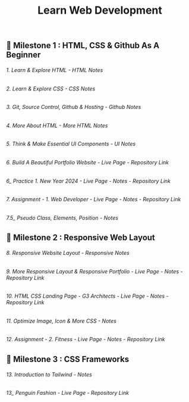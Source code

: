<h1 align="center"> Learn Web Development </h1>
<br>

## 🎯 Milestone 1 : HTML, CSS & Github As A Beginner 

<h6>1. Learn & Explore HTML - <a style="text-decoration:none" href="https://tamimiqbal.notion.site/1-Learn-Explore-HTML-7c523c8ae07741159fe2177f054f3062?pvs=4" target="_blank">HTML Notes</a> </h6>

<h6>2. Learn & Explore CSS - <a style="text-decoration:none" href="https://tamimiqbal.notion.site/2-Learn-Explore-CSS-937764b1d0e749efa15588f143075233?pvs=4" target="_blank">CSS Notes</a> </h6>

<h6>3. Git, Source Control, Github & Hosting - <a style="text-decoration:none" href="https://tamimiqbal.notion.site/3-Git-Source-Control-Github-Hosting-4e404c2cc9c646a5b74557f303362a9f?pvs=4" target="_blank">Github Notes</a> </h6>

<h6>4. More About HTML - <a style="text-decoration:none" href="https://tamimiqbal.notion.site/4-More-About-HTML-ea21b7f5eff044438dc673797dc9dfca?pvs=4" target="_blank">More HTML Notes</a> </h6>


<h6>5. Think & Make Essential UI Components - <a style="text-decoration:none" href="https://tamimiqbal.notion.site/5-Think-Make-Essential-UI-Components-8eb2b416d8a7442e9779cc4a003b005b?pvs=4" target="_blank">UI Notes</a> </h6>

<h6>6. Build A Beautiful Portfolio Website - <a style="text-decoration:none" href="https://tamiim-iqbal.github.io/Portfolio-Website/">Live Page</a> - <a style="text-decoration:none" href="https://github.com/Tamiim-Iqbal/Portfolio-Website">Repository Link</a></h6>

<h6>6_ Practice 1. New Year 2024 - <a style="text-decoration:none" href="https://tamiim-iqbal.github.io/New-Year-2024/">Live Page</a> - <a style="text-decoration:none" href="https://tamimiqbal.notion.site/Practice-1-436a0d045e93434dbe18050e027840d5?pvs=4">Notes</a> - <a style="text-decoration:none" href="https://github.com/Tamiim-Iqbal/New-Year-2024">Repository Link</a> </h6>

<h6>7. Assignment - 1. Web Developer - <a style="text-decoration:none" href="https://tamiim-iqbal.github.io/Web-Developer/">Live Page</a> - <a style="text-decoration:none" href="https://tamimiqbal.notion.site/7-Assignment-1-69b168c9650f47f586cb1d370aaae8f8?pvs=4">Notes</a> - <a style="text-decoration:none" href="https://github.com/Tamiim-Iqbal/Web-Developer">Repository Link</a></h6>

<h6>7.5_ Pseudo Class, Elements, Position - <a style="text-decoration:none" href="" target="_blank">Notes</a> </h6>

## 🎯 Milestone 2 : Responsive Web Layout

<h6>8. Responsive Website Layout - <a style="text-decoration:none" href="https://tamimiqbal.notion.site/8-Responsive-Website-Layout-7e615529cd9a4cb386775812a6b42b03?pvs=4" target="_blank">Responsive Notes</a> </h6>

<h6>9. More Responsive Layout & Responsive Portfolio  - <a style="text-decoration:none" href="https://tamiim-iqbal.github.io/Web-Developer/" target="_blank">Live Page</a> - <a style="text-decoration:none" href="https://tamimiqbal.notion.site/9-More-Responsive-Layout-Responsive-Portfolio-4405695d9ad7439eb271bb5677a65c39?pvs=4" target="_blank">Notes</a> - <a style="text-decoration:none" href="https://github.com/Tamiim-Iqbal/Web-Developer">Repository Link</a> 

<h6>10. HTML CSS Landing Page - G3 Architects - <a style="text-decoration:none" href="https://tamiim-iqbal.github.io/G3-Architects/" target="_blank">Live Page</a> - <a style="text-decoration:none" href="https://tamimiqbal.notion.site/10-HTML-CSS-Landing-Page-G3-Architects-e514b788e3d94187b70c6a218a8594ba?pvs=4">Notes</a>  - <a style="text-decoration:none" href="https://github.com/Tamiim-Iqbal/G3-Architects">Repository Link</a> 

<h6>11. Optimize Image, Icon & More CSS - <a style="text-decoration:none" href="" target="_blank">Notes</a> </h6>

<h6>12. Assignment - 2. Fitness - <a style="text-decoration:none" href="https://tamiim-iqbal.github.io/Fitness/
">Live Page</a> - <a style="text-decoration:none" href="https://tamimiqbal.notion.site/12-Assignment-2-Fitness-423569c1568548e19dd7b57b26381ff5?pvs=4">Notes</a> - <a style="text-decoration:none" href="https://github.com/Tamiim-Iqbal/Fitness">Repository Link</a></h6>

## 🎯 Milestone 3 : CSS Frameworks

<h6>13. Introduction to Tailwind - <a style="text-decoration:none" href="https://tamimiqbal.notion.site/13-Introduction-to-Tailwind-474c2f1db5db49dbbc8d50dd9af05c9c?pvs=4" target="_blank">Notes</a> </h6>

<h6>13_ Penguin Fashion - <a style="text-decoration:none" href="https://tamiim-iqbal.github.io/Penguin-Fashion/
">Live Page</a> - <a style="text-decoration:none" href="https://github.com/Tamiim-Iqbal/Penguin-Fashion">Repository Link</a></h6>